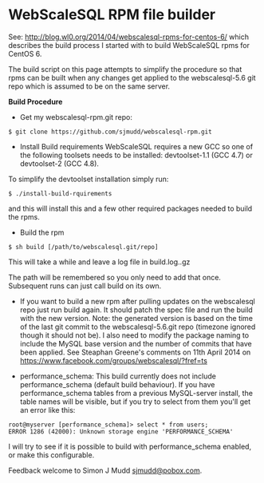 # WebScaleSQL RPM file builder

See: http://blog.wl0.org/2014/04/webscalesql-rpms-for-centos-6/
which describes the build process I started with to build
WebScaleSQL rpms for CentOS 6.

The build script on this page attempts to simplify the procedure
so that rpms can be built when any changes get applied to the
webscalesql-5.6 git repo which is assumed to be on the same server.

**Build Procedure**

- Get my webscalesql-rpm.git repo:
```
$ git clone https://github.com/sjmudd/webscalesql-rpm.git
```
- Install Build requirements
WebScaleSQL requires a new GCC so one of the following toolsets
needs to be installed: devtoolset-1.1 (GCC 4.7) or 
devtoolset-2 (GCC 4.8).

To simplify the devtoolset installation simply run:

```
$ ./install-build-rquirements
```

and this will install this and a few other required packages needed to
build the rpms.

- Build the rpm
```
$ sh build [/path/to/webscalesql.git/repo]
```
This will take a while and leave a log file in build.log.<timestamp>.gz

The path will be remembered so you only need to add that once. Subsequent
runs can just call build on its own.

- If you want to build a new rpm after pulling updates on the webscalesql repo
just run build again. It should patch the spec file and run the build with the
new version.  Note: the generated version is based on the time of the last
git commit to the webscalesql-5.6.git repo (timezone ignored though it should
not be).  I also need to modify the package naming to include the MySQL
base version and the number of commits that have been applied. See
Steaphan Greene's comments on 11th April 2014 on https://www.facebook.com/groups/webscalesql/?fref=ts

- performance_schema: This build currently does not include
performance_schema (default build behaviour). If you have
performance_schema tables from a previous MySQL-server install, the table
names will be visible, but if you try to select from them you'll get an
error like this:
```
root@myserver [performance_schema]> select * from users;
ERROR 1286 (42000): Unknown storage engine 'PERFORMANCE_SCHEMA'
```
I will try to see if it is possible to build with performance_schema
enabled, or make this configurable.

Feedback welcome to Simon J Mudd <sjmudd@pobox.com>.

